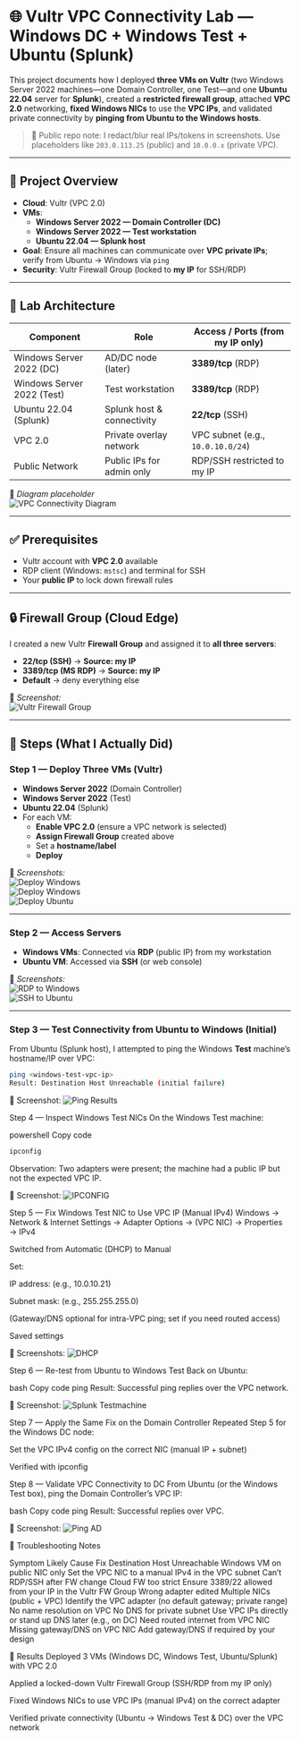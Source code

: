 # 🌐 Vultr VPC Connectivity Lab — Windows DC + Windows Test + Ubuntu (Splunk)

This project documents how I deployed **three VMs on Vultr** (two Windows Server 2022 machines—one Domain Controller, one Test—and one **Ubuntu 22.04** server for **Splunk**), created a **restricted firewall group**, attached **VPC 2.0** networking, **fixed Windows NICs** to use the **VPC IPs**, and validated private connectivity by **pinging from Ubuntu to the Windows hosts**.

> 🔐 Public repo note: I redact/blur real IPs/tokens in screenshots. Use placeholders like `203.0.113.25` (public) and `10.0.0.x` (private VPC).

---

## 📌 Project Overview
- **Cloud**: Vultr (VPC 2.0)
- **VMs**:
  - **Windows Server 2022 — Domain Controller (DC)**
  - **Windows Server 2022 — Test workstation**
  - **Ubuntu 22.04 — Splunk host**
- **Goal**: Ensure all machines can communicate over **VPC private IPs**; verify from Ubuntu → Windows via `ping`
- **Security**: Vultr Firewall Group (locked to **my IP** for SSH/RDP)

---

## 🧱 Lab Architecture

| Component                  | Role                         | Access / Ports (from my IP only) |
|---------------------------|------------------------------|-----------------------------------|
| Windows Server 2022 (DC)  | AD/DC node (later)           | **3389/tcp** (RDP)                |
| Windows Server 2022 (Test)| Test workstation             | **3389/tcp** (RDP)                |
| Ubuntu 22.04 (Splunk)     | Splunk host & connectivity   | **22/tcp** (SSH)                  |
| VPC 2.0                   | Private overlay network      | VPC subnet (e.g., `10.0.10.0/24`) |
| Public Network            | Public IPs for admin only    | RDP/SSH restricted to my IP       |

📸 *Diagram placeholder*  
![VPC Connectivity Diagram](./screenshots/vpc-connectivity-diagram.png)

---

## ✅ Prerequisites
- Vultr account with **VPC 2.0** available
- RDP client (Windows: `mstsc`) and terminal for SSH
- Your **public IP** to lock down firewall rules

---

## 🔒 Firewall Group (Cloud Edge)
I created a new Vultr **Firewall Group** and assigned it to **all three servers**:

- **22/tcp (SSH)** → **Source: my IP**
- **3389/tcp (MS RDP)** → **Source: my IP**
- **Default** → deny everything else

📸 *Screenshot:*  
![Vultr Firewall Group](./screenshots/vultr-firewall-group.png)

---

## 🚀 Steps (What I Actually Did)

### **Step 1 — Deploy Three VMs (Vultr)**
- **Windows Server 2022** (Domain Controller)
- **Windows Server 2022** (Test)
- **Ubuntu 22.04** (Splunk)
- For each VM:
  - **Enable VPC 2.0** (ensure a VPC network is selected)
  - **Assign Firewall Group** created above
  - Set a **hostname/label**
  - **Deploy**

📸 *Screenshots:*  
![Deploy Windows](./screenshots/vultr-deploy-windows.png)  
![Deploy Windows](./screenshots/vultr-deploy-testwindows.png)  
![Deploy Ubuntu](./screenshots/vultr-deploy-ubuntu.png)  

---

### **Step 2 — Access Servers**
- **Windows VMs**: Connected via **RDP** (public IP) from my workstation
- **Ubuntu VM**: Accessed via **SSH** (or web console)

📸 *Screenshots:*  
![RDP to Windows](./screenshots/rdp-windows.png)  
![SSH to Ubuntu](./screenshots/ssh-ubuntu.png)

---

### **Step 3 — Test Connectivity from Ubuntu to Windows (Initial)**
From Ubuntu (Splunk host), I attempted to ping the Windows **Test** machine’s hostname/IP over VPC:

```bash
ping <windows-test-vpc-ip>
Result: Destination Host Unreachable (initial failure)
```

📸 Screenshot:
![Ping Results](./screenshots/Destination-Host-Unreachable.png)

Step 4 — Inspect Windows Test NICs
On the Windows Test machine:

powershell
Copy code
```bash
ipconfig
```
Observation: Two adapters were present; the machine had a public IP but not the expected VPC IP.

📸 Screenshot:
![IPCONFIG](./screenshots/ipconfig.png)

Step 5 — Fix Windows Test NIC to Use VPC IP (Manual IPv4)
Windows → Network & Internet Settings → Adapter Options → (VPC NIC) → Properties → IPv4

Switched from Automatic (DHCP) to Manual

Set:

IP address: <your VPC IP> (e.g., 10.0.10.21)

Subnet mask: <your VPC mask> (e.g., 255.255.255.0)

(Gateway/DNS optional for intra-VPC ping; set if you need routed access)

Saved settings

📸 Screenshots:
![DHCP](./screenshots/DHCP.png)

Step 6 — Re-test from Ubuntu to Windows Test
Back on Ubuntu:

bash
Copy code
ping <windows-test-vpc-ip>
Result: Successful ping replies over the VPC network.

📸 Screenshot:
![Splunk Testmachine](./screenshots/Splunk-Testmachine.png)

Step 7 — Apply the Same Fix on the Domain Controller
Repeated Step 5 for the Windows DC node:

Set the VPC IPv4 config on the correct NIC (manual IP + subnet)

Verified with ipconfig




Step 8 — Validate VPC Connectivity to DC
From Ubuntu (or the Windows Test box), ping the Domain Controller’s VPC IP:

bash
Copy code
ping <windows-dc-vpc-ip>
Result: Successful replies over VPC.

📸 Screenshot:
![Ping AD](./screenshots/Ping-AD.png)

🧩 Troubleshooting Notes

Symptom	Likely Cause	Fix
Destination Host Unreachable	Windows VM on public NIC only	Set the VPC NIC to a manual IPv4 in the VPC subnet
Can’t RDP/SSH after FW change	Cloud FW too strict	Ensure 3389/22 allowed from your IP in the Vultr FW Group
Wrong adapter edited	Multiple NICs (public + VPC)	Identify the VPC adapter (no default gateway; private range)
No name resolution on VPC	No DNS for private subnet	Use VPC IPs directly or stand up DNS later (e.g., on DC)
Need routed internet from VPC NIC	Missing gateway/DNS on VPC NIC	Add gateway/DNS if required by your design



🏁 Results
Deployed 3 VMs (Windows DC, Windows Test, Ubuntu/Splunk) with VPC 2.0

Applied a locked-down Vultr Firewall Group (SSH/RDP from my IP only)

Fixed Windows NICs to use VPC IPs (manual IPv4) on the correct adapter

Verified private connectivity (Ubuntu → Windows Test & DC) over the VPC network
